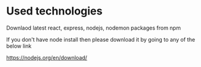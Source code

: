 # Used technologies 

Downlaod latest react, express, nodejs, nodemon packages from npm 

If you don't have node install then please download it by going to any of the below link 

https://nodejs.org/en/download/




